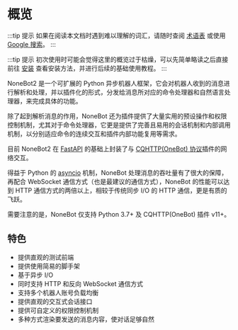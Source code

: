 # 概览

:::tip 提示
如果在阅读本文档时遇到难以理解的词汇，请随时查阅 [术语表](../glossary.md) 或使用 [Google 搜索](https://www.google.com/)。
:::

:::tip 提示
初次使用时可能会觉得这里的概览过于枯燥，可以先简单略读之后直接前往 [安装](./installation.md) 查看安装方法，并进行后续的基础使用教程。
:::

NoneBot2 是一个可扩展的 Python 异步机器人框架，它会对机器人收到的消息进行解析和处理，并以插件化的形式，分发给消息所对应的命令处理器和自然语言处理器，来完成具体的功能。

除了起到解析消息的作用，NoneBot 还为插件提供了大量实用的预设操作和权限控制机制，尤其对于命令处理器，它更是提供了完善且易用的会话机制和内部调用机制，以分别适应命令的连续交互和插件内部功能复用等需求。

目前 NoneBot2 在 [FastAPI](https://fastapi.tiangolo.com/) 的基础上封装了与 [CQHTTP(OneBot) 协议](http://cqhttp.cc/)插件的网络交互。

得益于 Python 的 [asyncio](https://docs.python.org/3/library/asyncio.html) 机制，NoneBot 处理消息的吞吐量有了很大的保障，再配合 WebSocket 通信方式（也是最建议的通信方式），NoneBot 的性能可以达到 HTTP 通信方式的两倍以上，相较于传统同步 I/O 的 HTTP 通信，更是有质的飞跃。

需要注意的是，NoneBot 仅支持 Python 3.7+ 及 CQHTTP(OneBot) 插件 v11+。

## 特色

- 提供直观的测试前端
- 提供使用简易的脚手架
- 基于异步 I/O
- 同时支持 HTTP 和反向 WebSocket 通信方式
- 支持多个机器人账号负载均衡
- 提供直观的交互式会话接口
- 提供可自定义的权限控制机制
- 多种方式渲染要发送的消息内容，使对话足够自然
